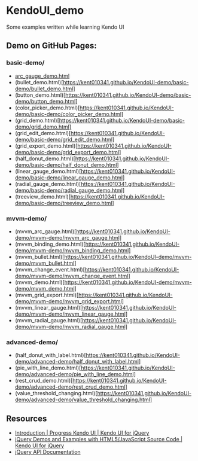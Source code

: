 # KendoUI_demo
Some examples written while learning Kendo UI

## Demo on GitHub Pages:
### basic-demo/
* [arc_gauge_demo.html](https://kent010341.github.io/KendoUI-demo/basic-demo/arc_gauge_demo.html)
* (bullet_demo.html)[https://kent010341.github.io/KendoUI-demo/basic-demo/bullet_demo.html]
* (button_demo.html)[https://kent010341.github.io/KendoUI-demo/basic-demo/button_demo.html]
* (color_picker_demo.html)[https://kent010341.github.io/KendoUI-demo/basic-demo/color_picker_demo.html]
* (grid_demo.html)[https://kent010341.github.io/KendoUI-demo/basic-demo/grid_demo.html]
* (grid_edit_demo.html)[https://kent010341.github.io/KendoUI-demo/basic-demo/grid_edit_demo.html]
* (grid_export_demo.html)[https://kent010341.github.io/KendoUI-demo/basic-demo/grid_export_demo.html]
* (half_donut_demo.html)[https://kent010341.github.io/KendoUI-demo/basic-demo/half_donut_demo.html]
* (linear_gauge_demo.html)[https://kent010341.github.io/KendoUI-demo/basic-demo/linear_gauge_demo.html]
* (radial_gauge_demo.html)[https://kent010341.github.io/KendoUI-demo/basic-demo/radial_gauge_demo.html]
* (treeview_demo.html)[https://kent010341.github.io/KendoUI-demo/basic-demo/treeview_demo.html] 

### mvvm-demo/
* (mvvm_arc_gauge.html)[https://kent010341.github.io/KendoUI-demo/mvvm-demo/mvvm_arc_gauge.html]
* (mvvm_binding_demo.html)[https://kent010341.github.io/KendoUI-demo/mvvm-demo/mvvm_binding_demo.html]
* (mvvm_bullet.html)[https://kent010341.github.io/KendoUI-demo/mvvm-demo/mvvm_bullet.html]
* (mvvm_change_event.html)[https://kent010341.github.io/KendoUI-demo/mvvm-demo/mvvm_change_event.html]
* (mvvm_demo.html)[https://kent010341.github.io/KendoUI-demo/mvvm-demo/mvvm_demo.html]
* (mvvm_grid_export.html)[https://kent010341.github.io/KendoUI-demo/mvvm-demo/mvvm_grid_export.html]
* (mvvm_linear_gauge.html)[https://kent010341.github.io/KendoUI-demo/mvvm-demo/mvvm_linear_gauge.html]
* (mvvm_radial_gauge.html)[https://kent010341.github.io/KendoUI-demo/mvvm-demo/mvvm_radial_gauge.html] 

### advanced-demo/
* (half_donut_with_label.html)[https://kent010341.github.io/KendoUI-demo/advanced-demo/half_donut_with_label.html]
* (pie_with_line_demo.html)[https://kent010341.github.io/KendoUI-demo/advanced-demo/pie_with_line_demo.html]
* (rest_crud_demo.html)[https://kent010341.github.io/KendoUI-demo/advanced-demo/rest_crud_demo.html]
* (value_threshold_changing.html)[https://kent010341.github.io/KendoUI-demo/advanced-demo/value_threshold_changing.html] 

## Resources
* [Introduction | Progress Kendo UI | Kendo UI for jQuery](https://docs.telerik.com/kendo-ui/introduction)
* [jQuery Demos and Examples with HTML5/JavaScript Source Code | Kendo UI for jQuery](https://demos.telerik.com/kendo-ui/)
* [jQuery API Documentation](https://api.jquery.com/)

